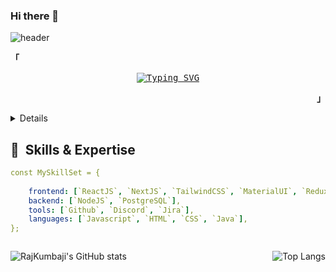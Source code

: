 
### Hi there 👋
![header](https://capsule-render.vercel.app/api?type=venom&color=auto&height=300&section=header&text=I%27m%20Raj%20Kumbaji&fontSize=90)

<p align="left"><strong><samp>「</samp></strong></p>
<p align="center">
  <samp>
  <a href="https://www.linkedin.com/in/raj-kumar-kumbaji-03115516b" align="center"><img src="https://readme-typing-svg.demolab.com?font=Fira+Code&pause=1000&color=DEF72C&random=false&center=true&width=1000&lines=A+Frontend+Developer+and+Open-Source+enthusiast!" alt="Typing SVG" /></a>
  </samp>
  <br>
</p>
<p align="right"><strong><samp>」</samp></strong></p>


<details close>
  <a href="https://stats.dooboo.io"><img src="https://stats.dooboo.io/api/github-stats-advanced?login=kumbajirajkumar123" width="600" /></a>

</details>

<h2> 🚀 &nbsp;Skills & Expertise</h2>


```yaml
const MySkillSet = {
 
    frontend: [`ReactJS`, `NextJS`, `TailwindCSS`, `MaterialUI`, `Redux Toolkit`, `Redux`],
    backend: [`NodeJS`, `PostgreSQL`],
    tools: [`Github`, `Discord`, `Jira`],
    languages: [`Javascript`, `HTML`, `CSS`, `Java`],
};

```



<div style="display: flex; justify-content: space-between;">

  ![RajKumbaji's GitHub stats](https://github-readme-stats.vercel.app/api?username=kumbajirajkumar123&show_icons=true&theme=radical)

  ![Top Langs](https://github-readme-stats.vercel.app/api/top-langs/?username=kumbajirajkumar123&size_weight=0.5&count_weight=0.5)

</div>







<!--
**kumbajirajkumar123/kumbajirajkumar123** is a ✨ _special_ ✨ repository because its `README.md` (this file) appears on your GitHub profile.

Here are some ideas to get you started:

- 🔭 I’m currently working on ...
- 🌱 I’m currently learning ...
- 👯 I’m looking to collaborate on ...
- 🤔 I’m looking for help with ...
- 💬 Ask me about ...
- 📫 How to reach me: ...
- 😄 Pronouns: ...
- ⚡ Fun fact: ...
-->
